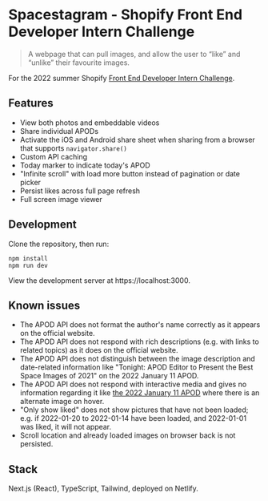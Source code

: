 # Spacestagram - Shopify Front End Developer Intern Challenge

> A webpage that can pull images, and allow the user to “like” and “unlike” their favourite images.

For the 2022 summer Shopify [Front End Developer Intern Challenge](https://docs.google.com/document/d/13zXpyrC2yGxoLXKktxw2VJG2Jw8SdUfliLM-bYQLjqE/edit).

## Features

-   View both photos and embeddable videos
-   Share individual APODs
-   Activate the iOS and Android share sheet when sharing from a browser that supports `navigator.share()`
-   Custom API caching
-   Today marker to indicate today's APOD
-   "Infinite scroll" with load more button instead of pagination or date picker
-   Persist likes across full page refresh
-   Full screen image viewer

## Development

Clone the repository, then run:

```properties
npm install
npm run dev
```

View the development server at https://localhost:3000.

## Known issues

-   The APOD API does not format the author's name correctly as it appears on the official website.
-   The APOD API does not respond with rich descriptions (e.g. with links to related topics) as it does on the official website.
-   The APOD API does not distinguish between the image description and date-related information like "Tonight: APOD Editor to Present the Best Space Images of 2021" on the 2022 January 11 APOD.
-   The APOD API does not respond with interactive media and gives no information regarding it like [the 2022 January 11 APOD](https://apod.nasa.gov/apod/ap220111.html) where there is an alternate image on hover.
-   "Only show liked" does not show pictures that have not been loaded; e.g. if 2022-01-20 to 2022-01-14 have been loaded, and 2022-01-01 was liked, it will not appear.
-   Scroll location and already loaded images on browser back is not persisted.

## Stack

Next.js (React), TypeScript, Tailwind, deployed on Netlify.
